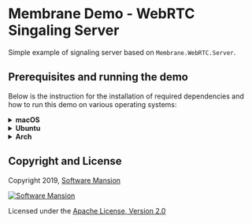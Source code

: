 # Membrane Demo - WebRTC Singaling Server

Simple example of signaling server based on `Membrane.WebRTC.Server`.

## Prerequisites and running the demo

Below is the instruction for the installation of required dependencies and how to run this demo on various operating systems:

<details>
<summary>
<b>macOS</b>
</summary>

### Prerequisites

Make sure you have Elixir installed on your machine. For installation details, see: https://elixir-lang.org/install.html

### Running the demo

To run the demo, clone the `membrane_demo` repository and checkout to the demo directory:

```shell
git clone https://github.com/membraneframework/membrane_demo
cd membrane_demo/webrtc_simple
```

Custom ip, port or other Plug options can be set up in `config/config.exs`.

Then you need to download the dependencies of the mix project:

```shell
mix deps.get
```

You may be asked to install `Hex` and then `rebar3`.

#### HTTPS

Since application uses HTTPS, certificate and key are needed to run it. You generate them with

```shell
openssl req -newkey rsa:2048 -nodes -keyout priv/certs/key.pem -x509 -days 365 -out priv/certs/certificate.pem
```

Note that this certificate is not validated and thus may cause warnings in browser.

To trust self-signed certificate follow instructions below:

```shell
security import priv/certs/certificate.pem -k ~/Library/Keychains/login.keychain-db
```

Then, find your certificate in Keychains, open it, expand the Trust section and change
the SSL setting to "Always Trust".

### Usage

Run application with:

```shell
mix start
```

You can join videochat in:
`https://YOUR-IP-ADDRESS:PORT/NAME-OF-ROOM`, for example [here](https://localhost:8443/room). You should see
video stream from your and every other peer cameras.

_You might be asked to grant access to your camera, as some operating systems require that._

_In case of the absence of a physical camera, it is necessary to use a virtual camera (e.g. OBS, [see how to set up the virtual camera in OBS](https://obsproject.com/kb/virtual-camera-guide))_

</details>

<details>
<summary>
<b>Ubuntu</b>
</summary>

### Prerequisites

Make sure you have Elixir installed on your machine. For installation details, see: https://elixir-lang.org/install.html

On Ubuntu, we recommend installation through `asdf`, see: https://asdf-vm.com/guide/getting-started.html

### Running the demo

To run the demo, clone the `membrane_demo` repository and checkout to the demo directory:

```shell
git clone https://github.com/membraneframework/membrane_demo
cd membrane_demo/webrtc_simple
```

Custom ip, port or other Plug options can be set up in `config/config.exs`.

Then you need to download the dependencies of the mix project:

```shell
mix deps.get
```

You may be asked to install `Hex` and then `rebar3`.

> In case of installation issues with Hex on Ubuntu, try updating the system packages first by entering the command:
>
> ```shell
> sudo apt-get update
> ```

#### HTTPS

Since application uses HTTPS, certificate and key are needed to run it. You generate them with

```shell
openssl req -newkey rsa:2048 -nodes -keyout priv/certs/key.pem -x509 -days 365 -out priv/certs/certificate.pem
```

Note that this certificate is not validated and thus may cause warnings in browser.

To trust self-signed certificate follow instructions below:

```shell
apt install ca-certificates
cp priv/certs/certificate.pem /usr/local/share/ca-certificates/
update-ca-certificates
```

### Usage

Run application with:

```shell
mix start
```

You can join videochat in:
`https://YOUR-IP-ADDRESS:PORT/NAME-OF-ROOM`, for example [here](https://localhost:8443/room). You should see
video stream from your and every other peer cameras.

_You might be asked to grant access to your camera, as some operating systems require that._

_In case of the absence of a physical camera, it is necessary to use a virtual camera (e.g. OBS, [see how to set up the virtual camera in OBS](https://obsproject.com/kb/virtual-camera-guide))_

</details>

<details>
<summary>
<b>Arch</b>
</summary>

### Prerequisites

Make sure you have Elixir installed on your machine. For installation details, see: https://elixir-lang.org/install.html

### Running the demo

To run the demo, clone the `membrane_demo` repository and checkout to the demo directory:

```shell
git clone https://github.com/membraneframework/membrane_demo
cd membrane_demo/webrtc_simple
```

Custom ip, port or other Plug options can be set up in `config/config.exs`.

Then you need to download the dependencies of the mix project:

```shell
mix deps.get
```

You may be asked to install `Hex` and then `rebar3`.

#### HTTPS

Since application uses HTTPS, certificate and key are needed to run it. You generate them with

```shell
openssl req -newkey rsa:2048 -nodes -keyout priv/certs/key.pem -x509 -days 365 -out priv/certs/certificate.pem
```

Note that this certificate is not validated and thus may cause warnings in browser.

To trust self-signed certificate follow instructions below:

```shell
trust anchor --store priv/certs/certificate.pem
```

### Usage

Run application with:

```shell
mix start
```

You can join videochat in:
`https://YOUR-IP-ADDRESS:PORT/NAME-OF-ROOM`, for example [here](https://localhost:8443/room). You should see
video stream from your and every other peer cameras.

_You might be asked to grant access to your camera, as some operating systems require that._

_In case of the absence of a physical camera, it is necessary to use a virtual camera (e.g. OBS, [see how to set up the virtual camera in OBS](https://obsproject.com/kb/virtual-camera-guide))_

</details>

## Copyright and License

Copyright 2019, [Software Mansion](https://swmansion.com/?utm_source=git&utm_medium=readme&utm_campaign=membrane)

[![Software Mansion](https://membraneframework.github.io/static/logo/swm_logo_readme.png)](https://swmansion.com/?utm_source=git&utm_medium=readme&utm_campaign=membrane)

Licensed under the [Apache License, Version 2.0](LICENSE)
